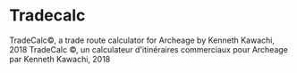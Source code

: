 # Tradecalc

TradeCalc©, a trade route calculator for Archeage by Kenneth Kawachi, 2018
TradeCalc ©, un calculateur d'itinéraires commerciaux pour Archeage par Kenneth Kawachi, 2018




